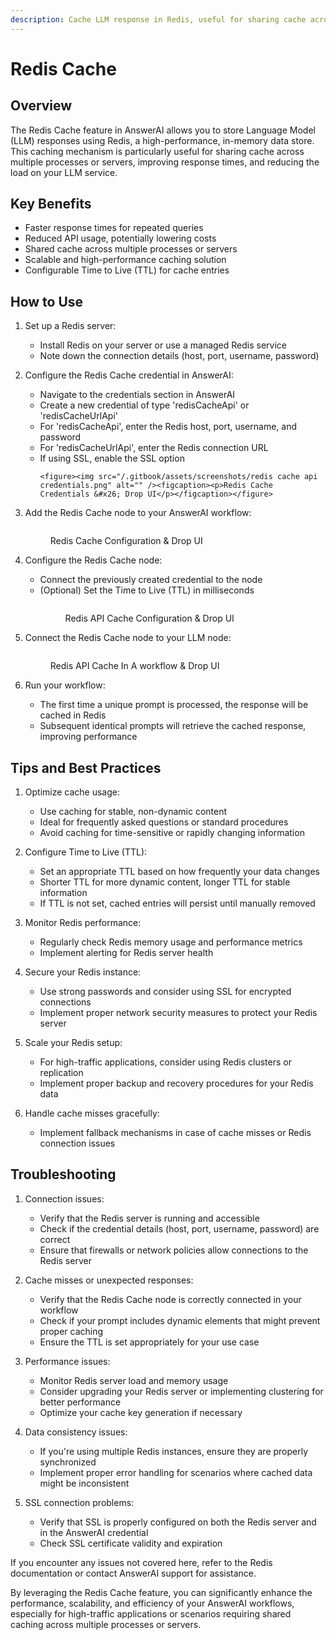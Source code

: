 ```yaml
---
description: Cache LLM response in Redis, useful for sharing cache across multiple processes or servers.
---
```


# Redis Cache

## Overview

The Redis Cache feature in AnswerAI allows you to store Language Model (LLM) responses using Redis, a high-performance, in-memory data store. This caching mechanism is particularly useful for sharing cache across multiple processes or servers, improving response times, and reducing the load on your LLM service.

## Key Benefits

-   Faster response times for repeated queries
-   Reduced API usage, potentially lowering costs
-   Shared cache across multiple processes or servers
-   Scalable and high-performance caching solution
-   Configurable Time to Live (TTL) for cache entries

## How to Use

1.  Set up a Redis server:

    -   Install Redis on your server or use a managed Redis service
    -   Note down the connection details (host, port, username, password)

2.  Configure the Redis Cache credential in AnswerAI:

    -   Navigate to the credentials section in AnswerAI
    -   Create a new credential of type 'redisCacheApi' or 'redisCacheUrlApi'
    -   For 'redisCacheApi', enter the Redis host, port, username, and password
    -   For 'redisCacheUrlApi', enter the Redis connection URL
    -   If using SSL, enable the SSL option
        <!-- TODO: Screenshot of creating Redis Cache credential -->
            <figure><img src="/.gitbook/assets/screenshots/redis cache api credentials.png" alt="" /><figcaption><p>Redis Cache Credentials &#x26; Drop UI</p></figcaption></figure>

3.  Add the Redis Cache node to your AnswerAI workflow:
    <!-- TODO: Screenshot of adding Redis Cache node to the workflow -->
    <figure><img src="/.gitbook/assets/screenshots/redis cache configuration.png" alt="" /><figcaption><p>Redis Cache Configuration &#x26; Drop UI</p></figcaption></figure>

4.  Configure the Redis Cache node:

    -   Connect the previously created credential to the node
    -   (Optional) Set the Time to Live (TTL) in milliseconds
        <!-- TODO: Screenshot showing the configuration of the Redis Cache node -->
        <figure><img src="/.gitbook/assets/screenshots/redis cache api credentials.png" alt="" /><figcaption><p>Redis API Cache Configuration &#x26; Drop UI</p></figcaption></figure>

5.  Connect the Redis Cache node to your LLM node:
      <!-- TODO: Screenshot showing the connection between Redis Cache and LLM nodes -->
    <figure><img src="/.gitbook/assets/screenshots/redis cache in a workflow.png" alt="" /><figcaption><p>Redis API Cache In A workflow &#x26; Drop UI</p></figcaption></figure>

6.  Run your workflow:
    -   The first time a unique prompt is processed, the response will be cached in Redis
    -   Subsequent identical prompts will retrieve the cached response, improving performance

## Tips and Best Practices

1. Optimize cache usage:

    - Use caching for stable, non-dynamic content
    - Ideal for frequently asked questions or standard procedures
    - Avoid caching for time-sensitive or rapidly changing information

2. Configure Time to Live (TTL):

    - Set an appropriate TTL based on how frequently your data changes
    - Shorter TTL for more dynamic content, longer TTL for stable information
    - If TTL is not set, cached entries will persist until manually removed

3. Monitor Redis performance:

    - Regularly check Redis memory usage and performance metrics
    - Implement alerting for Redis server health

4. Secure your Redis instance:

    - Use strong passwords and consider using SSL for encrypted connections
    - Implement proper network security measures to protect your Redis server

5. Scale your Redis setup:

    - For high-traffic applications, consider using Redis clusters or replication
    - Implement proper backup and recovery procedures for your Redis data

6. Handle cache misses gracefully:
    - Implement fallback mechanisms in case of cache misses or Redis connection issues

## Troubleshooting

1. Connection issues:

    - Verify that the Redis server is running and accessible
    - Check if the credential details (host, port, username, password) are correct
    - Ensure that firewalls or network policies allow connections to the Redis server

2. Cache misses or unexpected responses:

    - Verify that the Redis Cache node is correctly connected in your workflow
    - Check if your prompt includes dynamic elements that might prevent proper caching
    - Ensure the TTL is set appropriately for your use case

3. Performance issues:

    - Monitor Redis server load and memory usage
    - Consider upgrading your Redis server or implementing clustering for better performance
    - Optimize your cache key generation if necessary

4. Data consistency issues:

    - If you're using multiple Redis instances, ensure they are properly synchronized
    - Implement proper error handling for scenarios where cached data might be inconsistent

5. SSL connection problems:
    - Verify that SSL is properly configured on both the Redis server and in the AnswerAI credential
    - Check SSL certificate validity and expiration

If you encounter any issues not covered here, refer to the Redis documentation or contact AnswerAI support for assistance.

By leveraging the Redis Cache feature, you can significantly enhance the performance, scalability, and efficiency of your AnswerAI workflows, especially for high-traffic applications or scenarios requiring shared caching across multiple processes or servers.

